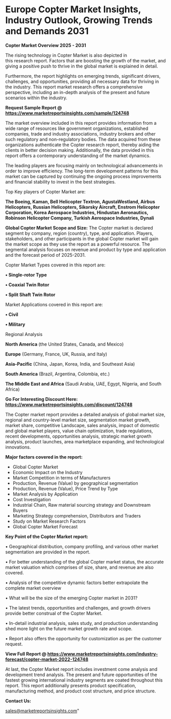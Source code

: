 # Europe Copter Market Insights, Industry Outlook, Growing Trends and Demands 2031

<Strong> Copter Market Overview 2025 - 2031</strong>

The rising technology in Copter Market is also depicted in this research report. Factors that are boosting the growth of the market, and giving a positive push to thrive in the global market is explained in detail.

Furthermore, the report highlights on emerging trends, significant drivers, challenges, and opportunities, providing all necessary data for thriving in the industry. This report market research offers a comprehensive perspective, including an in-depth analysis of the present and future scenarios within the industry.

<strong>Request Sample Report @ <a href=https://www.marketreportsinsights.com/sample/124748>https://www.marketreportsinsights.com/sample/124748</a></strong>

The market overview included in this report provides information from a wide range of resources like government organizations, established companies, trade and industry associations, industry brokers and other such regulatory and non-regulatory bodies. The data acquired from these organizations authenticate the Copter research report, thereby aiding the clients in better decision making. Additionally, the data provided in this report offers a contemporary understanding of the market dynamics.

The leading players are focusing mainly on technological advancements in order to improve efficiency. The long-term development patterns for this market can be captured by continuing the ongoing process improvements and financial stability to invest in the best strategies.

Top Key players of Copter Market are:

<strong>The Boeing, Kaman, Bell Helicopter Textron, AgustaWestland, Airbus Helicopters, Russian Helicopters, Sikorsky Aircraft, Enstrom Helicopter Corporation, Korea Aerospace Industries, Hindustan Aeronautics, Robinson Helicopter Company, Turkish Aerospace Industries, Dynali</strong>

<strong><b>Global Copter Market Scope and Size:</b></strong>
The Copter market is declared segment by company, region (country), type, and application. Players, stakeholders, and other participants in the global Copter market will gain the market scope as they use the report as a powerful resource. The segmental analysis focuses on revenue and product by type and application and the forecast period of 2025-2031.

Copter Market Types covered in this report are:

<strong>• Single-rotor Type

• Coaxial Twin Rotor

• Split Shaft Twin Rotor</strong>

Market Applications covered in this report are:

<strong>• Civil

• Military</strong> 

Regional Analysis

<strong>North America</strong> (the United States, Canada, and Mexico)

<strong>Europe</strong> (Germany, France, UK, Russia, and Italy)

<strong>Asia-Pacific</strong> (China, Japan, Korea, India, and Southeast Asia)

<strong>South America</strong> (Brazil, Argentina, Colombia, etc.)

<strong>The Middle East and Africa</strong> (Saudi Arabia, UAE, Egypt, Nigeria, and South Africa)

<strong>Go For Interesting Discount Here: <a href=https://www.marketreportsinsights.com/discount/124748>https://www.marketreportsinsights.com/discount/124748</a></strong>

The Copter market report provides a detailed analysis of global market size, regional and country-level market size, segmentation market growth, market share, competitive Landscape, sales analysis, impact of domestic and global market players, value chain optimization, trade regulations, recent developments, opportunities analysis, strategic market growth analysis, product launches, area marketplace expanding, and technological innovations.

<strong><b>Major factors covered in the report:</b></strong>
<ul>
  <li>Global Copter Market </li>
  <li>Economic Impact on the Industry</li>
  <li>Market Competition in terms of Manufacturers</li>
  <li>Production, Revenue (Value) by geographical segmentation</li>
  <li>Production, Revenue (Value), Price Trend by Type</li>
  <li>Market Analysis by Application</li>
  <li>Cost Investigation</li>
  <li>Industrial Chain, Raw material sourcing strategy and Downstream Buyers</li>
  <li>Marketing Strategy comprehension, Distributors and Traders</li>
  <li>Study on Market Research Factors</li>
  <li>Global Copter Market Forecast</li>
</ul>

<strong><b>Key Point of the Copter Market report:</b></strong>

• Geographical distribution, company profiling, and various other market segmentation are provided in the report.

• For better understanding of the global Copter market status, the accurate market valuation which comprises of size, share, and revenue are also covered.

• Analysis of the competitive dynamic factors better extrapolate the complete market overview

• What will be the size of the emerging Copter market in 2031?

• The latest trends, opportunities and challenges, and growth drivers provide better construal of the Copter Market.

• In-detail industrial analysis, sales study, and production understanding shed more light on the future market growth rate and scope.

• Report also offers the opportunity for customization as per the customer request.

<strong><b>View Full Report @ <a href=https://www.marketreportsinsights.com/industry-forecast/copter-market-2022-124748>https://www.marketreportsinsights.com/industry-forecast/copter-market-2022-124748</a></b></strong>


At last, the Copter Market report includes investment come analysis and development trend analysis. The present and future opportunities of the fastest growing international industry segments are coated throughout this report. This report additionally presents product specification, manufacturing method, and product cost structure, and price structure.

<strong>Contact Us:</strong>

sales@marketreportsinsights.com"
